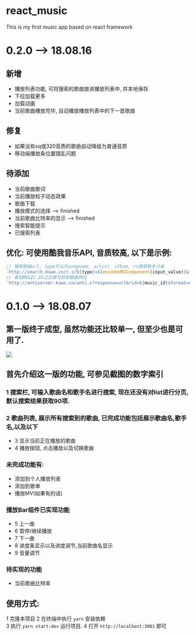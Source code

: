 # react_music
This is my first music app based on react framework

# 0.2.0 --> 18.08.16

## 新增
- 播放列表功能, 可将搜索的歌曲放进播放列表中, 并本地保存.
- 下拉加载更多
- 加载动画
- 当前歌曲播放完毕, 自动播放播放列表中的下一首歌曲

## 修复
- 如果没有sq或320音质的歌曲自动降级为普通音质
- 移动端播放条位置错乱问题

## 待添加
- 当前歌曲歌词
- 当前播放粒子动态效果
- 歌曲下载 
- 播放模式的选择 --> finished
- 当前歌曲比特率的显示 --> finished
- 搜索智能提示
- 已搜索列表

## 优化: 可使用酷我音乐API, 音质较高, 以下是示例:
```js
// 搜索歌曲url, type可以为songname, artist, album, rn是获取多少条
`http://search.kuwo.cn/r.s?${type}=${encodeURIComponent(input_value)}&ft=music&rformat=json&encoding=utf8&rn=5&vipver=MUSIC_8.0.3.1`
// 拿到MUSIC_ID之后便可获取歌曲网址
`http://antiserver.kuwo.cn/anti.s?response=url&rid=${music_id}&format=mp3`
```


# 0.1.0 --> 18.08.07

## 第一版终于成型, 虽然功能还比较单一, 但至少也是可用了.

![](http://p799phkik.bkt.clouddn.com/first_music_version.png)

## 首先介绍这一版的功能, 可参见截图的数字索引

### 1 搜索栏, 可输入歌曲名和歌手名进行搜索, 现在还没有对list进行分页,默认搜索结果获取90项.
### 2 歌曲列表, 展示所有搜索到的歌曲, 已完成功能包括展示歌曲名,歌手名,以及以下
- 3 显示当前正在播放的歌曲
- 4 播放按钮, 点击播放以及切换歌曲
### 未完成功能有:
- 添加到个人播放列表 
- 添加到歌单 
- 播放MV(如果有的话)
### 播放Bar组件已实现功能
- 5 上一曲
- 6 暂停/继续播放
- 7 下一曲
- 8 进度条显示以及进度调节,当前歌曲名显示
- 9 音量调节

### 待实现的功能
- 当前歌曲比特率

## 使用方式:
1 克隆本项目
2 在终端中执行 `yarn` 安装依赖\
3 执行 `yarn start:dev` 运行项目.
4 打开 `http://localhost:3001` 即可